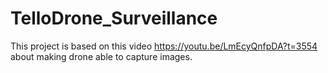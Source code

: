 ﻿# TelloDrone_Surveillance

This project is based on this video https://youtu.be/LmEcyQnfpDA?t=3554 about making drone able to capture images.
